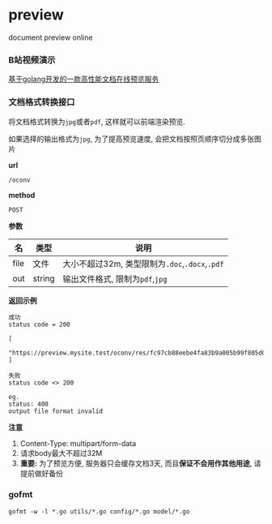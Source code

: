 # preview

document preview online

### B站视频演示

[基于golang开发的一款高性能文档在线预览服务]()


### 文档格式转换接口

将文档格式转换为`jpg`或者`pdf`, 这样就可以前端渲染预览.

如果选择的输出格式为`jpg`, 为了提高预览速度, 会把文档按照页顺序切分成多张图片

**url**

`/oconv`

**method**

`POST`

**参数**

|名|类型|说明|
|-|-|-|
|file|文件|大小不超过32m, 类型限制为`.doc`,`.docx`,`.pdf`|
|out|string|输出文件格式, 限制为`pdf`,`jpg`|

**返回示例**

```
成功
status code = 200

[
    "https://preview.mysite.test/oconv/res/fc97cb88eebe4fa83b9a005b99f805d0ee5b407a674c4a88000ea54731e142b7.jpg"
]
```

```
失败
status code <> 200

eg.
status: 400
output file format invalid
```

**注意**

1. Content-Type: multipart/form-data
2. 请求body最大不超过32M
3. **重要:** 为了预览方便, 服务器只会缓存文档3天, 而且**保证不会用作其他用途**, 请提前做好备份

### gofmt

`gofmt -w -l *.go utils/*.go config/*.go model/*.go`

